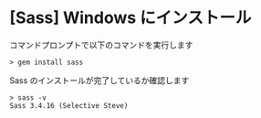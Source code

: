 # [Sass] Windows にインストール

コマンドプロンプトで以下のコマンドを実行します
```
> gem install sass
```

Sass のインストールが完了しているか確認します
```
> sass -v
Sass 3.4.16 (Selective Steve)
```
